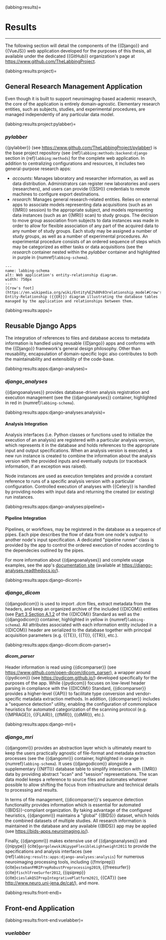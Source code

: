 (labbing:results)=
# Results

<hr>

The following section will detail the components of the {{Django}} and {{VueJS}} web application developed for the purposes of this thesis, all available under the dedicated {{GitHub}} organization's page at https://www.github.com/TheLabbingProject.

(labbing:results:project)=
## General Research Management Application

Even though it is built to support neuroimaging-based academic research, the core of the application is entirely domain-agnostic. Elementary research entities, such as subjects, studies, and experimental procedures, are managed independently of any particular data model.

(labbing:results:project:pylabber)=
### *pylabber*

{{pylabber}} (see https://www.github.com/TheLabbingProject/pylabber) is the base project repository (see {ref}`labbing:methods:backend:django` section in {ref}`labbing:methods`) for the complete web application. In addition to centralizing configurations and resources, it includes two general-purpose research apps:

* *accounts*: Manages laboratory and researcher information, as well as data distribution. Administrators can register new laboratories and users (researchers), and users can provide {{SSH}} credentials to remote machines to configure export destinations.
* *research*: Manages general research-related entities. Relies on external apps to associate models representing data acquisitions (such as an {{MRI}} session) to the appropriate subject, and models representing data instances (such as an {{MRI}} scan) to study groups. The decision to move group association from subjects to data instances was made in order to allow for flexible association of any part of the acquired data to any number of study groups. Each study may be assigned a number of study groups, as well as a number of experimental procedures. An experimental procedure consists of an ordered sequence of steps which may be categorized as either tasks or data acquisitions (see the *research* container nested within the *pylabber* container and highlighted in purple in {numref}`labbing-schema`).

```{figure} ./assets/labbing_schema.png
---
name: labbing-schema
alt: Web application's entity-relationship diagram.
width: 750px
---
[Crow's foot](https://en.wikipedia.org/wiki/Entity%E2%80%93relationship_model#Crow's_foot_notation) Entity-Relationship ({{ER}}) diagram illustrating the database tables managed by the application and relationships between them.
```

(labbing:results:apps)=
## Reusable Django Apps

The integration of references to files and database access to metadata information is handled using reusable {{Django}} apps and conforms with the {{Django}} framework's general design philosophy. Other than reusability, encapsulation of domain-specific logic also contributes to both the maintainability and extensibility of the code-base.

(labbing:results:apps:django-analyses)=
### *django_analyses*

{{djangoanalyses}} provides database-driven analysis registration and execution management (see the {{djangoanalyses}} container, highlighted in red in {numref}`labbing-schema`).

(labbing:results:apps:django-analyses:analysis)=
#### Analysis Integration

Analysis interfaces (i.e. Python classes or functions used to initialize the execution of an analysis) are registered with a particular analysis version, which represents it in the database and holds references to the appropriate input and output specifications. When an analysis version is executed, a new run instance is created to combine the information about the analysis version with the provided inputs and eventually outputs (or traceback information, if an exception was raised).

Node instances are used as execution templates and provide a constant reference to runs of a specific analysis version with a particular configuration. Controlled execution of analyses with {{Celery}} is handled by providing nodes with input data and returning the created (or existing) run instances.

(labbing:results:apps:django-analyses:pipeline)=
#### Pipeline Integration

Pipelines, or workflows, may be registered in the database as a sequence of pipes. Each pipe describes the flow of data from one node's output to another node's input specification. A dedicated "pipeline runner" class is provided by the app to control the ordered execution of nodes according to the dependecies outlined by the pipes.

For more information about {{djangoanalyses}} and complete usage examples, see the app's <span class="muted-ref">[documentation site](https://django-analyses.readthedocs.io/)</span> (available at https://django-analyses.readthedocs.io/).

(labbing:results:apps:django-dicom)=
### *django_dicom*

{{djangodicom}} is used to import *.dcm* files, extract metadata from the headers, and keep an organized archive of the included {{DICOM}} entities (see [Part 3 Section A.1.2](https://dicom.nema.org/dicom/2013/output/chtml/part03/chapter_A.html) of the {{DICOM}} Standard as well as the {{djangodicom}} container, highlighted in yellow in {numref}`labbing-schema`). All attributes associated with each information entity included in a {{DICOM}} header are serialized to the database together with principal acquisition parameters (e.g. {{TE}}, {{TI}}, {{TR}}, etc.).

(labbing:results:apps:django-dicom:dicom-parser)=
#### *dicom_parser*

Header information is read using {{dicomparser}} (see https://www.github.com/open-dicom/dicom_parser), a wrapper around {{pydicom}} (see https://pydicom.github.io/) developed specifically for the purposes of the app. While {{pydicom}} focuses on low-level header parsing in compliance with the {{DICOM}} Standard, {{dicomparser}} provides a higher-level {{API}} to facilitate type conversion and vendor-specific metadata extraction methods. In addition, {{dicomparser}} includes a "sequence detection" utility, enabling the configuration of commonplace heuristics for automated categorization of the scanning protocol (e.g. {{MPRAGE}}, {{FLAIR}}, {{fMRI}}, {{dMRI}}, etc.).

(labbing:results:apps:django-mri)=
### *django_mri*

{{djangomri}} provides an abstraction layer which is ultimately meant to keep the users practically agnostic of file-format and metadata extraction processes (see the {{djangomri}} container, highlighted in orange in {numref}`labbing-schema`). It uses {{djangodicom}} alongside a supplementary {{NIfTI}} database table to simplify interaction with {{MRI}} data by providing abstract "scan" and "session" representations. The scan data model keeps a reference to source files and automates whatever possible to allow shifting the focus from infrastructure and technical details to processing and results.

In terms of file management, {{dicomparser}}'s sequence detection functionality provides information which is essential for automated {{BIDS}}-compliant organization. By taking advantage of the configured heuristics, {{djangomri}} maintains a "global" {{BIDS}} dataset, which holds the combined datasets of multiple studies. All research information is maintained in the database and any available {{BIDS}} app may be applied (see https://bids-apps.neuroimaging.io/).

Finally, {{djangomri}} makes extensive use of {{djangoanalyses}} and {{nipype}} {cite}`gorgolewskiNipypeFlexibleLightweight2011` to provide the specifications and analysis interfaces (see {ref}`labbing:results:apps:django-analyses:analysis`) for numerous neuroimaging processing tools, including {{fmriprep}} {cite}`estebanFMRIPrepRobustPreprocessing2019`, {{freesurfer}} {cite}`fischlFreeSurfer2012`, {{qsiprep}} {cite}`cieslakQSIPrepIntegrativePlatform2021`, {{CAT}} (see http://www.neuro.uni-jena.de/cat/), and more.

(labbing:results:front-end)=
## Front-end Application

(labbing:results:front-end:vuelabber)=
### *vuelabber*

